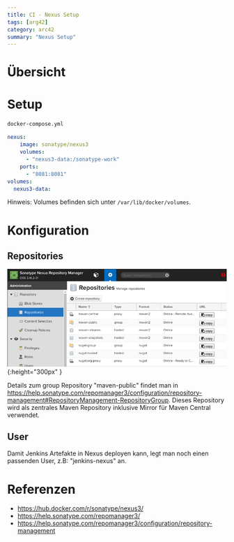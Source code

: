 ```yaml
---
title: CI - Nexus Setup
tags: [arg42]
category: arc42
summary: "Nexus Setup"
---
```


# Übersicht

# Setup

`docker-compose.yml`
~~~yml
nexus:
    image: sonatype/nexus3
    volumes:
      - "nexus3-data:/sonatype-work"
    ports:
      - "8081:8081"
volumes:
  nexus3-data:
~~~

Hinweis: Volumes befinden sich unter `/var/lib/docker/volumes`.


# Konfiguration

## Repositories
![Nexus repositories](08_05_100_nexus/nexus_default_repositories.png "Nexus Repositories"){:height="300px" }

Details zum group Repository "maven-public" findet man in 
<https://help.sonatype.com/repomanager3/configuration/repository-management#RepositoryManagement-RepositoryGroup>. Dieses Repository 
wird als zentrales Maven Repository inklusive Mirror für Maven Central verwendet.

## User

Damit Jenkins Artefakte in Nexus deployen kann, legt man noch einen passenden User, z.B: "jenkins-nexus" an.

# Referenzen

* <https://hub.docker.com/r/sonatype/nexus3/>
* <https://help.sonatype.com/repomanager3/>  
* <https://help.sonatype.com/repomanager3/configuration/repository-management>  